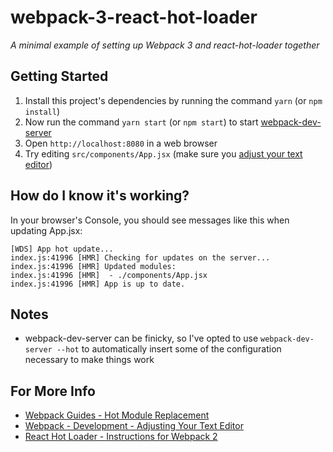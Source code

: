 # webpack-3-react-hot-loader
_A minimal example of setting up Webpack 3 and react-hot-loader together_

## Getting Started
1. Install this project's dependencies by running the command `yarn` (or `npm install`)
2. Now run the command `yarn start` (or `npm start`) to start [webpack-dev-server](https://webpack.js.org/configuration/dev-server/)
3. Open `http://localhost:8080` in a web browser
4. Try editing `src/components/App.jsx` (make sure you [adjust your text editor](https://webpack.js.org/guides/development/#adjusting-your-text-editor))

## How do I know it's working?
In your browser's Console, you should see messages like this when updating App.jsx:
```
[WDS] App hot update...
index.js:41996 [HMR] Checking for updates on the server...
index.js:41996 [HMR] Updated modules:
index.js:41996 [HMR]  - ./components/App.jsx
index.js:41996 [HMR] App is up to date.
```

## Notes
- webpack-dev-server can be finicky, so I've opted to use `webpack-dev-server --hot` to automatically insert some of the configuration necessary to make things work

## For More Info
- [Webpack Guides - Hot Module Replacement](https://webpack.js.org/guides/hot-module-replacement/)
- [Webpack - Development - Adjusting Your Text Editor](https://webpack.js.org/guides/development/#adjusting-your-text-editor)
- [React Hot Loader - Instructions for Webpack 2](https://github.com/gaearon/react-hot-loader/tree/next/docs#webpack-2)
